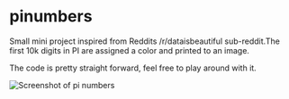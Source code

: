 # pinumbers
Small mini project inspired from Reddits /r/dataisbeautiful sub-reddit.The first 10k digits in PI are assigned a color and printed to an image.

The code is pretty straight forward, feel free to play around with it.

![Screenshot of pi numbers](https://puu.sh/yf2Fv/c12c542815.png)
